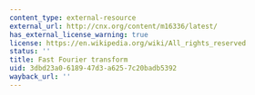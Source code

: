 ```yaml
---
content_type: external-resource
external_url: http://cnx.org/content/m16336/latest/
has_external_license_warning: true
license: https://en.wikipedia.org/wiki/All_rights_reserved
status: ''
title: Fast Fourier transform
uid: 3dbd23a0-6189-47d3-a625-7c20badb5392
wayback_url: ''
---
```

